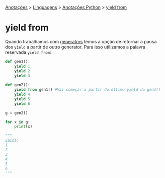<link rel="stylesheet" type="text/css" href="../../CSS/dark-theme.css">

[Anotações](../../) > [Linguagens](../Index.md) > [Anotações Python](./Index.md) > [yield from](./YieldFrom.md)

# yield from

Quando trabalhamos com [generators](./Generators.md) temos a opção de retornar a pausa dos `yield` a partir de outro generator. Para isso utilizamos a palavra reservada `yield from`:

```python
def gen1():
    yield 1
    yield 2
    yield 3
    
def gen2():
    yield from gen1() #Vai começar a partir do último yield do gen1()
    yield 4
    yield 5
    yield 6

g = gen2()

for x in g:
    print(x)

"""
Saída: 
1
2
3
4
5
6
"""
```
